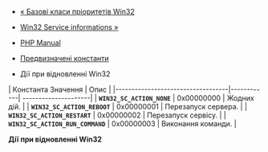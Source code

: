 - [« Базові класи пріоритетів
Win32](win32service.constants.basepriorities.md)
- [Win32 Service informations
»](win32service.constants.serviceinfos.md)

- [PHP Manual](index.md)
- [Предвизначені константи](win32service.constants.md)
- Дії при відновленні Win32

| Константа Значення | Опис |
|-----------------------------------|------------| ---------------------|
| **`WIN32_SC_ACTION_NONE`** | 0x00000000 | Жодних дій. |
| **`WIN32_SC_ACTION_REBOOT`** | 0x00000001 | Перезапуск сервера. |
| **`WIN32_SC_ACTION_RESTART`** | 0x00000002 | Перезапуск сервісу. |
| **`WIN32_SC_ACTION_RUN_COMMAND`** | 0x00000003 | Виконання команди. |

**Дії при відновленні Win32**
